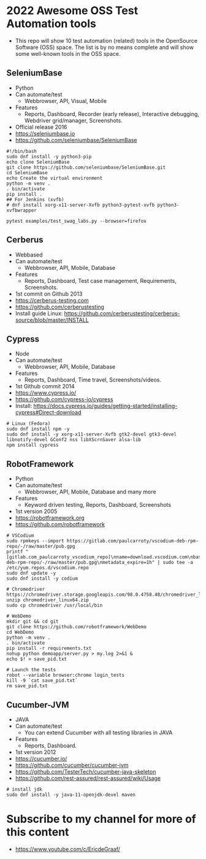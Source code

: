 # 2022 Awesome OSS Test Automation tools 
- This repo will show 10 test automation (related) tools in the OpenSource Software (OSS) space. The list is by no means complete and will show some well-known tools in the OSS space.

## SeleniumBase
- Python
- Can automate/test
    - Webbrowser, API, Visual, Mobile
- Features
    - Reports, Dashboard, Recorder (early release), Interactive debugging, Webdriver grid/manager, Screenshots.
- Official release 2016
- https://seleniumbase.io
- https://github.com/seleniumbase/SeleniumBase

```
#!/bin/bash
sudo dnf install -y python3-pip 
echo clone SeleniumBase
git clone https://github.com/seleniumbase/SeleniumBase.git
cd SeleniumBase
echo Create the virtual environment
python -m venv . 
. bin/activate 
pip install . 
## For Jenkins (xvfb)
# dnf install xorg-x11-server-Xvfb python3-pytest-xvfb python3-xvfbwrapper
```

```
pytest examples/test_swag_labs.py --browser=firefox
```

## Cerberus
- Webbased
- Can automate/test
    - Webbrowser, API, Mobile, Database
- Features
    - Reports, Dashboard, Test case management, Requirements, Screenshots.
- 1st commit on Github 2013
- https://cerberus-testing.com
- https://github.com/cerberustesting
- Install guide Linux: https://github.com/cerberustesting/cerberus-source/blob/master/INSTALL

## Cypress
- Node
- Can automate/test
    - Webbrowser, API, Mobile, Database
- Features
    - Reports, Dashboard, Time travel, Screenshots/videos.
- 1st Github commit 2014
- https://www.cypress.io/
- https://github.com/cypress-io/cypress
- Install: https://docs.cypress.io/guides/getting-started/installing-cypress#Direct-download

```
# Linux (Fedora)
sudo dnf install npm -y 
sudo dnf install -y xorg-x11-server-Xvfb gtk2-devel gtk3-devel libnotify-devel GConf2 nss libXScrnSaver alsa-lib
npm install cypress
```

## RobotFramework
- Python
- Can automate/test
    - Webbrowser, API, Mobile, Database and many more
- Features
    - Keyword driven testing, Reports, Dashboard, Screenshots
- 1st version 2005
- https://robotframework.org
- https://github.com/robotframework
```
# VSCodium
sudo rpmkeys --import https://gitlab.com/paulcarroty/vscodium-deb-rpm-repo/-/raw/master/pub.gpg
printf "[gitlab.com_paulcarroty_vscodium_repo]\nname=download.vscodium.com\nbaseurl=https://download.vscodium.com/rpms/\nenabled=1\ngpgcheck=1\nrepo_gpgcheck=1\ngpgkey=https://gitlab.com/paulcarroty/vscodium-deb-rpm-repo/-/raw/master/pub.gpg\nmetadata_expire=1h" | sudo tee -a /etc/yum.repos.d/vscodium.repo
sudo dnf update -y 
sudo dnf install -y codium
```
```
# Chromedriver 
https://chromedriver.storage.googleapis.com/98.0.4758.48/chromedriver_linux64.zip
unzip chromedriver_linux64.zip 
sudo cp chromedriver /usr/local/bin
```
```
# WebDemo
mkdir git && cd git
git clone https://github.com/robotframework/WebDemo
cd WebDemo
python -m venv .
. bin/activate
pip install -r requirements.txt 
nohup python demoapp/server.py > my.log 2>&1 &
echo $! > save_pid.txt
```
```
# Launch the tests
robot --variable browser:chrome login_tests
kill -9 `cat save_pid.txt`
rm save_pid.txt
```

## Cucumber-JVM
- JAVA
- Can automate/test
    - You can extend Cucumber with all testing libraries in JAVA 
- Features
    - Reports, Dashboard.
- 1st version 2012
- https://cucumber.io/
- https://github.com/cucumber/cucumber-jvm
- https://github.com/TesterTech/cucumber-java-skeleton
- https://github.com/rest-assured/rest-assured/wiki/Usage

```
# install jdk 
sudo dnf install -y java-11-openjdk-devel maven 
```

# Subscribe to my channel for more of this content 
- https://www.youtube.com/c/EricdeGraaf/


